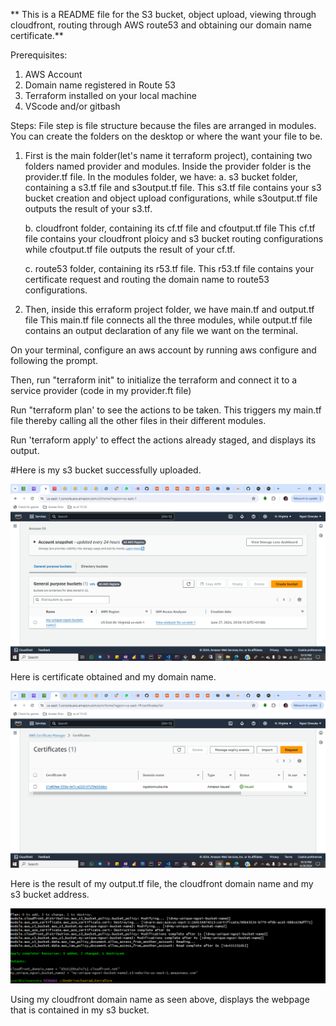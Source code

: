 ** This is a README file for the S3 bucket, object upload, viewing through cloudfront, routing through AWS route53 and obtaining our domain name certificate.**

Prerequisites:
1. AWS Account
2. Domain name registered in Route 53
3. Terraform installed on your local machine
4. VScode and/or gitbash

Steps:
File step is file structure because the files are arranged in modules.
You can create the folders on the desktop or where the want your file to be.

1. First is the main folder(let's name it terraform project), containing two folders named provider and modules.
    Inside the provider folder is the provider.tf file.
    In the modules folder, we have:
      a. s3 bucket folder, containing a s3.tf file and s3output.tf file.
     This s3.tf file contains your s3 bucket creation and object upload configurations, while s3output.tf file outputs the result of your s3.tf.
   
      b. cloudfront folder, containing its cf.tf file and cfoutput.tf file
     This cf.tf file contains your cloudfront ploicy and s3 bucket routing configurations while cfoutput.tf file outputs the result of your cf.tf.
   
      c. route53 folder, containing its r53.tf file.
     This r53.tf file contains your certificate request and routing the domain name to route53 configurations.
   
2. Then, inside this erraform project folder, we have main.tf and output.tf file
   This main.tf file connects all the three modules, while output.tf file contains an output declaration of any file we want on the terminal.


On your terminal, configure an aws account by running aws configure and following the prompt.

Then, run "terraform init" to initialize the terraform and connect it to a service provider (code in my provider.ft file)

Run "terraform plan' to see the actions to be taken. This triggers my main.tf file thereby calling all the other files in their different modules.

Run 'terraform apply' to effect the actions already staged, and displays its output.


#Here is my s3 bucket successfully uploaded.

![s3 bucket](<aws s3-1.png>)


Here is certificate obtained and my domain name.

![cert](<cert evidence-1.png>)


Here is the result of my output.tf file, the cloudfront domain name and my s3 bucket address.

![apply](<Apply done-1.png>)


Using my cloudfront domain name as seen above, displays the webpage that is contained in my s3 bucket.

